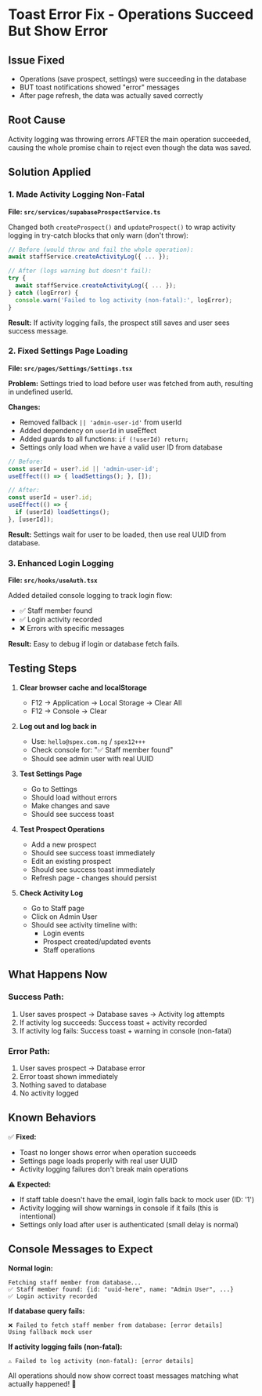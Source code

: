 # Toast Error Fix - Operations Succeed But Show Error

## Issue Fixed
- Operations (save prospect, settings) were succeeding in the database
- BUT toast notifications showed "error" messages
- After page refresh, the data was actually saved correctly

## Root Cause
Activity logging was throwing errors AFTER the main operation succeeded, causing the whole promise chain to reject even though the data was saved.

## Solution Applied

### 1. Made Activity Logging Non-Fatal
**File: `src/services/supabaseProspectService.ts`**

Changed both `createProspect()` and `updateProspect()` to wrap activity logging in try-catch blocks that only warn (don't throw):

```typescript
// Before (would throw and fail the whole operation):
await staffService.createActivityLog({ ... });

// After (logs warning but doesn't fail):
try {
  await staffService.createActivityLog({ ... });
} catch (logError) {
  console.warn('Failed to log activity (non-fatal):', logError);
}
```

**Result:** If activity logging fails, the prospect still saves and user sees success message.

### 2. Fixed Settings Page Loading
**File: `src/pages/Settings/Settings.tsx`**

**Problem:** Settings tried to load before user was fetched from auth, resulting in undefined userId.

**Changes:**
- Removed fallback `|| 'admin-user-id'` from userId
- Added dependency on `userId` in useEffect
- Added guards to all functions: `if (!userId) return;`
- Settings only load when we have a valid user ID from database

```typescript
// Before:
const userId = user?.id || 'admin-user-id';
useEffect(() => { loadSettings(); }, []);

// After:
const userId = user?.id;
useEffect(() => {
  if (userId) loadSettings();
}, [userId]);
```

**Result:** Settings wait for user to be loaded, then use real UUID from database.

### 3. Enhanced Login Logging
**File: `src/hooks/useAuth.tsx`**

Added detailed console logging to track login flow:
- ✅ Staff member found
- ✅ Login activity recorded
- ❌ Errors with specific messages

**Result:** Easy to debug if login or database fetch fails.

## Testing Steps

1. **Clear browser cache and localStorage**
   - F12 → Application → Local Storage → Clear All
   - F12 → Console → Clear

2. **Log out and log back in**
   - Use: `hello@spex.com.ng` / `spex12+++`
   - Check console for: "✅ Staff member found"
   - Should see admin user with real UUID

3. **Test Settings Page**
   - Go to Settings
   - Should load without errors
   - Make changes and save
   - Should see success toast

4. **Test Prospect Operations**
   - Add a new prospect
   - Should see success toast immediately
   - Edit an existing prospect
   - Should see success toast immediately
   - Refresh page - changes should persist

5. **Check Activity Log**
   - Go to Staff page
   - Click on Admin User
   - Should see activity timeline with:
     - Login events
     - Prospect created/updated events
     - Staff operations

## What Happens Now

### Success Path:
1. User saves prospect → Database saves → Activity log attempts
2. If activity log succeeds: Success toast + activity recorded
3. If activity log fails: Success toast + warning in console (non-fatal)

### Error Path:
1. User saves prospect → Database error
2. Error toast shown immediately
3. Nothing saved to database
4. No activity logged

## Known Behaviors

✅ **Fixed:**
- Toast no longer shows error when operation succeeds
- Settings page loads properly with real user UUID
- Activity logging failures don't break main operations

⚠️ **Expected:**
- If staff table doesn't have the email, login falls back to mock user (ID: '1')
- Activity logging will show warnings in console if it fails (this is intentional)
- Settings only load after user is authenticated (small delay is normal)

## Console Messages to Expect

**Normal login:**
```
Fetching staff member from database...
✅ Staff member found: {id: "uuid-here", name: "Admin User", ...}
✅ Login activity recorded
```

**If database query fails:**
```
❌ Failed to fetch staff member from database: [error details]
Using fallback mock user
```

**If activity logging fails (non-fatal):**
```
⚠️ Failed to log activity (non-fatal): [error details]
```

All operations should now show correct toast messages matching what actually happened! 🎉
